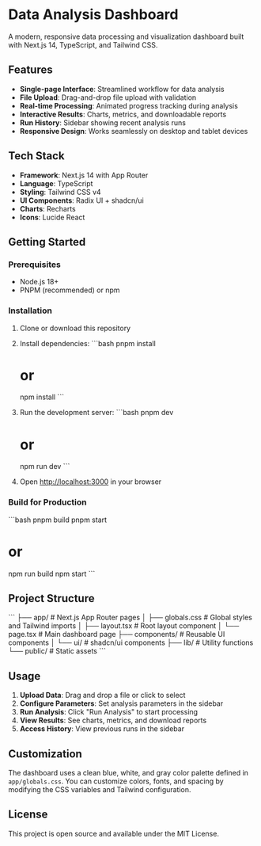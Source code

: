 # Data Analysis Dashboard

A modern, responsive data processing and visualization dashboard built with Next.js 14, TypeScript, and Tailwind CSS.

## Features

- **Single-page Interface**: Streamlined workflow for data analysis
- **File Upload**: Drag-and-drop file upload with validation
- **Real-time Processing**: Animated progress tracking during analysis
- **Interactive Results**: Charts, metrics, and downloadable reports
- **Run History**: Sidebar showing recent analysis runs
- **Responsive Design**: Works seamlessly on desktop and tablet devices

## Tech Stack

- **Framework**: Next.js 14 with App Router
- **Language**: TypeScript
- **Styling**: Tailwind CSS v4
- **UI Components**: Radix UI + shadcn/ui
- **Charts**: Recharts
- **Icons**: Lucide React

## Getting Started

### Prerequisites

- Node.js 18+ 
- PNPM (recommended) or npm

### Installation

1. Clone or download this repository
2. Install dependencies:
   \`\`\`bash
   pnpm install
   # or
   npm install
   \`\`\`

3. Run the development server:
   \`\`\`bash
   pnpm dev
   # or
   npm run dev
   \`\`\`

4. Open [http://localhost:3000](http://localhost:3000) in your browser

### Build for Production

\`\`\`bash
pnpm build
pnpm start
# or
npm run build
npm start
\`\`\`

## Project Structure

\`\`\`
├── app/                    # Next.js App Router pages
│   ├── globals.css        # Global styles and Tailwind imports
│   ├── layout.tsx         # Root layout component
│   └── page.tsx           # Main dashboard page
├── components/            # Reusable UI components
│   └── ui/               # shadcn/ui components
├── lib/                  # Utility functions
└── public/               # Static assets
\`\`\`

## Usage

1. **Upload Data**: Drag and drop a file or click to select
2. **Configure Parameters**: Set analysis parameters in the sidebar
3. **Run Analysis**: Click "Run Analysis" to start processing
4. **View Results**: See charts, metrics, and download reports
5. **Access History**: View previous runs in the sidebar

## Customization

The dashboard uses a clean blue, white, and gray color palette defined in `app/globals.css`. You can customize colors, fonts, and spacing by modifying the CSS variables and Tailwind configuration.

## License

This project is open source and available under the MIT License.
